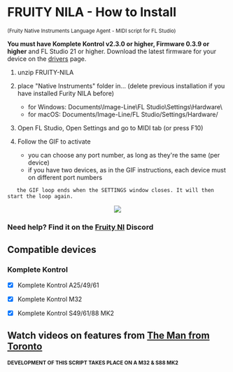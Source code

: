 # FRUITY NILA - How to Install
<sup>(Fruity Native Instruments Language Agent - MIDI script for FL Studio)</sup>

**You must have Komplete Kontrol v2.3.0 or higher, Firmware 0.3.9 or higher** and FL Studio 21 or higher. Download the latest firmware for your device on the [drivers](https://www.native-instruments.com/en/support/downloads/drivers-other-files/) page.

1. unzip FRUITY-NILA

2. place "Native Instruments" folder in... (delete previous installation if you have installed Furity NILA before)

   - for Windows: Documents\Image-Line\FL Studio\Settings\Hardware\
   - for macOS: Documents/Image-Line/FL Studio/Settings/Hardware/

3. Open FL Studio, Open Settings and go to MIDI tab (or press F10)

4. Follow the GIF to activate

      - you can choose any port number, as long as they're the same (per device)
      - if you have two devices, as in the GIF instructions, each device must on different port numbers
      
<p></p>

       the GIF loop ends when the SETTINGS window closes. It will then start the loop again. 


<p align="center">
      <img SRC="install_Fruity_NILA.gif"> 
</p>


### Need help? Find it on the **[Fruity NI](https://discord.gg/GeTTWBV "FL Studio NI on Discord")** Discord 

## Compatible devices

### Komplete Kontrol

- [x] Komplete Kontrol A25/49/61

- [x] Komplete Kontrol M32 

- [x] Komplete Kontrol S49/61/88 MK2

## Watch videos on features from [The Man from Toronto](https://www.youtube.com/@the.man.from.toronto)

<sub>**DEVELOPMENT OF THIS SCRIPT TAKES PLACE ON A M32 & S88 MK2**</sub>
